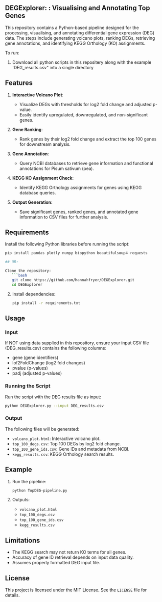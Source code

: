 ## DEGExplorer: : Visualising and Annotating Top Genes

This repository contains a Python-based pipeline designed for the processing, visualising, and annotating differential gene expression (DEG) data. The steps include generating volcano plots, ranking DEGs, retrieving
gene annotations, and identifying KEGG Orthology (KO) assignments. 


To run:

1. Download all python scripts in this repositery along with the example 'DEG_results.csv" into a single directory

## Features

1. **Interactive Volcano Plot**:
   - Visualize DEGs with thresholds for log2 fold change and adjusted p-value.
   - Easily identify upregulated, downregulated, and non-significant genes.

2. **Gene Ranking**:
   - Rank genes by their log2 fold change and extract the top 100 genes for downstream analysis.

3. **Gene Annotation**:
   - Query NCBI databases to retrieve gene information and functional annotations for Pisum sativum (pea).

4. **KEGG KO Assignment Check**:
   - Identify KEGG Orthology assignments for genes using KEGG database queries.

5. **Output Generation**:
   - Save significant genes, ranked genes, and annotated gene information to CSV files for further analysis.
  
## Requirements
Install the following Python libraries before running the script: 
```bash
pip install pandas plotly numpy biopython beautifulsoup4 requests

## OR:

Clone the repository:
   ```bash
   git clone https://github.com/hannahfryer/DEGExplorer.git
   cd DEGExplorer
   ```

2. Install dependencies:
   ```bash
   pip install -r requirements.txt
   ```

## Usage

### Input
If NOT using data supplied in this repository, ensure your input CSV file (DEG_results.csv) contains the following columns:
- gene (gene identifiers)
- lof2FoldChange (log2 fold changes)
- pvalue (p-values)
- padj (adjusted p-values)

### Running the Script
Run the script with the DEG results file as input:
```bash
python DEGExplorer.py --input DEG_results.csv
```

### Output
The following files will be generated:
- `volcano_plot.html`: Interactive volcano plot.
- `top_100_degs.csv`: Top 100 DEGs by log2 fold change.
- `top_100_gene_ids.csv`: Gene IDs and metadata from NCBI.
- `kegg_results.csv`: KEGG Orthology search results.

## Example

1. Run the pipeline:
   ```bash
   python TopDEG-pipeline.py 
   ```

2. Outputs:
   - `volcano_plot.html`
   - `top_100_degs.csv`
   - `top_100_gene_ids.csv`
   - `kegg_results.csv`



## Limitations
- The KEGG search may not return KO terms for all genes.
- Accuracy of gene ID retrieval depends on input data quality.
- Assumes properly formatted DEG input file.

## License
This project is licensed under the MIT License. See the `LICENSE` file for details.
